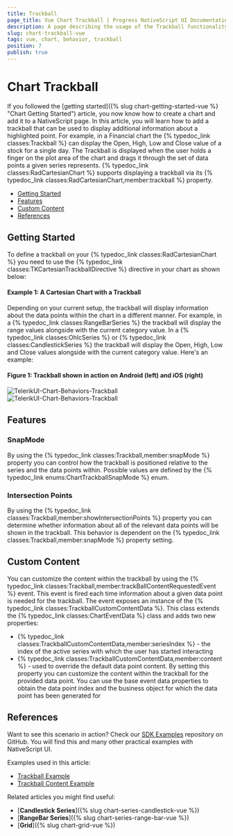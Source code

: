 ```yaml
---
title: Trackball
page_title: Vue Chart Trackball | Progress NativeScript UI Documentation
description: A page describing the usage of the Trackball functionality with Vue
slug: chart-trackball-vue
tags: vue, chart, behavior, trackball
position: 7
publish: true
---
```


# Chart Trackball

If you followed the [getting started]({% slug chart-getting-started-vue %} "Chart Getting Started") article, you now know how to create a chart and add it to a NativeScript page. In this article, you will learn how to add a trackball that can be used to display additional information about a highlighted point. For example, in a Financial chart the {% typedoc_link classes:Trackball %} can display the Open, High, Low and Close value of a stock for a single day. The Trackball is displayed when the user holds a finger on the plot area of the chart and drags it through the set of data points a given series represents. {% typedoc_link classes:RadCartesianChart %} supports displaying a trackball via its {% typedoc_link classes:RadCartesianChart,member:trackball %} property.

* [Getting Started](#getting-started)
* [Features](#features)
* [Custom Content](#custom-content)
* [References](#references)

## Getting Started

To define a trackball on your {% typedoc_link classes:RadCartesianChart %} you need to use the {% typedoc_link classes:TKCartesianTrackballDirective %} directive in your chart as shown below:

#### Example 1: A Cartesian Chart with a Trackball

<snippet id='chart-trackball-vue'/>

Depending on your current setup, the trackball will display information about the data points within the chart in a different manner. For example, in a {% typedoc_link classes:RangeBarSeries %} the trackball will display the range values alongside with the current category value. In a {% typedoc_link classes:OhlcSeries %} or {% typedoc_link classes:CandlestickSeries %} the trackball will display the Open, High, Low and Close values alongside with the current category value. Here's an example:

#### Figure 1: Trackball shown in action on Android (left) and iOS (right)

![TelerikUI-Chart-Behaviors-Trackball](../../../docs/ui/img/ns_ui/trackball_candlestick_android.png "Trackball with Candlestick Series on Android") ![TelerikUI-Chart-Behaviors-Trackball](../../../docs/ui/img/ns_ui/trackball_candlestick_ios.png "Trackball with Candlestick Series on iOS")

## Features

### SnapMode
By using the {% typedoc_link classes:Trackball,member:snapMode %} property you can control how the trackball is positioned relative to the series and the data points within. Possible values are defined by the {% typedoc_link enums:ChartTrackballSnapMode %} enum.

### Intersection Points
By using the {% typedoc_link classes:Trackball,member:showIntersectionPoints %} property you can determine whether information about all of the relevant data points will be shown in the trackball. This behavior is dependent on the {% typedoc_link classes:Trackball,member:snapMode %} property setting.

## Custom Content

You can customize the content within the trackball by using the {% typedoc_link classes:Trackball,member:trackBallContentRequestedEvent %} event. This event is fired each time information about a given data point is needed for the trackball. The event exposes an instance of the {% typedoc_link classes:TrackballCustomContentData %}. This class extends the {% typedoc_link classes:ChartEventData %} class and adds two new properties:
- {% typedoc_link classes:TrackballCustomContentData,member:seriesIndex %} - the index of the active series with which the user has started interacting
- {% typedoc_link classes:TrackballCustomContentData,member:content %} - used to override the default data point content. By setting this property you can customize the content within the trackball for the provided data point. You can use the base event data properties to obtain the data point index and the business object for which the data point has been generated for

## References

Want to see this scenario in action?
Check our [SDK Examples](https://github.com/NativeScript/nativescript-ui-samples-vue) repository on GitHub. You will find this and many other practical examples with NativeScript UI.

Examples used in this article:

* [Trackball Example](https://github.com/NativeScript/nativescript-ui-samples-vue/tree/master/chart/app/examples/interaction)
* [Trackball Content Example](https://github.com/NativeScript/nativescript-ui-samples-vue/tree/master/chart/app/examples/interaction)

Related articles you might find useful:

* [**Candlestick Series**]({% slug chart-series-candlestick-vue %})
* [**RangeBar Series**]({% slug chart-series-range-bar-vue %})
* [**Grid**]({% slug chart-grid-vue %})
